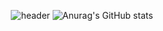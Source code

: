 <div align="center">
  
  ![header](https://capsule-render.vercel.app/api?type=waving&text=자기소개는%20너무%20어려워)
  ![Anurag's GitHub stats](https://github-readme-stats.vercel.app/api?username=Torychu&show_icons=true&theme=radical)
</div>
<!--
**Torychu/Torychu** is a ✨ _special_ ✨ repository because its `README.md` (this file) appears on your GitHub profile.

Here are some ideas to get you started:

- 🔭 I’m currently working on ...
- 🌱 I’m currently learning ...
- 👯 I’m looking to collaborate on ...
- 🤔 I’m looking for help with ...
- 💬 Ask me about ...
- 📫 How to reach me: ...
- 😄 Pronouns: ...
- ⚡ Fun fact: ...
-->
